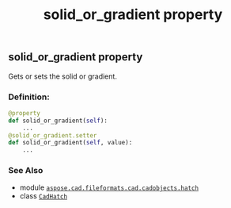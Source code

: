 ﻿---
title: solid_or_gradient property
second_title: Aspose.CAD for Python via .NET API References
description: 
type: docs
weight: 730
url: /python-net/aspose.cad.fileformats.cad.cadobjects.hatch/cadhatch/solid_or_gradient/
is_root: false
---

## solid_or_gradient property


Gets or sets the solid or gradient.
### Definition:
```python
@property
def solid_or_gradient(self):
    ...
@solid_or_gradient.setter
def solid_or_gradient(self, value):
    ...
```

### See Also
* module [`aspose.cad.fileformats.cad.cadobjects.hatch`](../../)
* class [`CadHatch`](/cad/python-net/aspose.cad.fileformats.cad.cadobjects.hatch/cadhatch)
